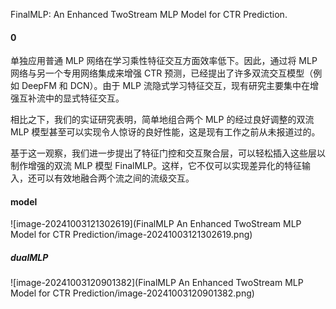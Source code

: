 FinalMLP: An Enhanced TwoStream MLP Model for CTR Prediction.

#### 0

单独应用普通 MLP 网络在学习乘性特征交互方面效率低下。因此，通过将 MLP 网络与另一个专用网络集成来增强 CTR 预测，已经提出了许多双流交互模型（例如 DeepFM 和 DCN）。由于 MLP 流隐式学习特征交互，现有研究主要集中在增强互补流中的显式特征交互。

相比之下，我们的实证研究表明，简单地组合两个 MLP 的经过良好调整的双流 MLP 模型甚至可以实现令人惊讶的良好性能，这是现有工作之前从未报道过的。

基于这一观察，我们进一步提出了特征门控和交互聚合层，可以轻松插入这些层以制作增强的双流 MLP 模型 FinalMLP。这样，它不仅可以实现差异化的特征输入，还可以有效地融合两个流之间的流级交互。

#### model

![image-20241003121302619](FinalMLP An Enhanced TwoStream MLP Model for CTR Prediction/image-20241003121302619.png)

##### dualMLP

![image-20241003120901382](FinalMLP An Enhanced TwoStream MLP Model for CTR Prediction/image-20241003120901382.png)

